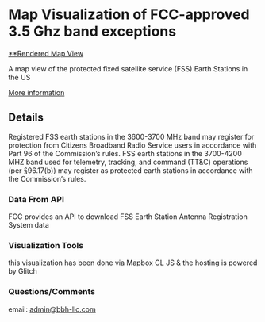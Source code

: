 Map Visualization of FCC-approved 3.5 Ghz band exceptions
=================

[**Rendered Map View](https://spiced-mixed-dodo.glitch.me/)

A map view of the protected fixed satellite service (FSS) Earth Stations in the US

[More information](https://www.fcc.gov/wireless/bureau-divisions/mobility-division/35-ghz-band-protected-fixed-satellite-service-fss-earth)


Details
------------
Registered FSS earth stations in the 3600-3700 MHz band may register for protection from Citizens Broadband Radio Service users in accordance with Part 96 of the Commission’s rules. 
FSS earth stations in the 3700-4200 MHZ band used for telemetry, tracking, and command (TT&C) operations (per §96.17(b)) may register as protected earth stations in accordance with the Commission’s rules.

### Data From API

FCC provides an API to download FSS Earth Station Antenna Registration System data

### Visualization Tools

this visualization has been done via Mapbox GL JS & the hosting is powered by Glitch

### Questions/Comments

email: admin@bbh-llc.com
